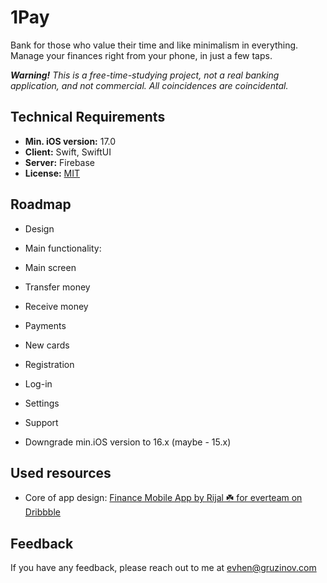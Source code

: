 # 1Pay

Bank for those who value their time and like minimalism in everything. Manage your finances right from your phone, in just a few taps.

***Warning!** This is a free-time-studying project, not a real banking application, and not commercial. All coincidences are coincidental.*

## Technical Requirements

- **Min. iOS version:** 17.0
- **Client:** Swift, SwiftUI
- **Server:** Firebase
- **License:** [MIT](License.md)

## Roadmap

- Design

- Main functionality:

- Main screen

- Transfer money

- Receive money

- Payments

- New cards

- Registration

- Log-in

- Settings

- Support

- Downgrade min.iOS version to 16.x (maybe - 15.x)

## Used resources

- Core of app design: [Finance Mobile App by Rijal ☘️ for everteam on Dribbble](https://dribbble.com/shots/17660405-Finance-Mobile-App)

## Feedback

If you have any feedback, please reach out to me at [evhen@gruzinov.com](mailto:evhen@gruzinov.com)
